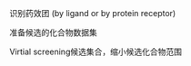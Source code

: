 






识别药效团 (by ligand or by protein receptor)


准备候选的化合物数据集


Virtial screening候选集合，缩小候选化合物范围




